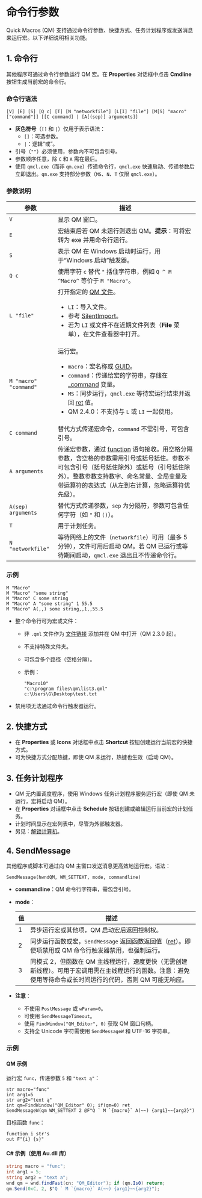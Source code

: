 # 命令行参数

Quick Macros (QM) 支持通过命令行参数、快捷方式、任务计划程序或发送消息来运行宏。以下详细说明相关功能。

## 1. <a name="command-line"></a>命令行

其他程序可通过命令行参数运行 QM 宏。在 **Properties** 对话框中点击 **Cmdline** 按钮生成当前宏的命令行。

### 命令行语法

```qm
[V] [E] [S] [Q c] [T] [N "networkfile"] [L[I] "file"] [M[S] "macro" ["command"]] [[C command] | [A[(sep)] arguments]]
```

- **灰色符号**（`[]` 和 `|`）仅用于表示语法：
  - `[]`：可选参数。
  - `|`：逻辑“或”。
- 引号（`""`）必须使用，参数内不可包含引号。
- 参数顺序任意，除 `C` 和 `A` 需在最后。
- 使用 `qmcl.exe`（而非 `qm.exe`）传递命令行，`qmcl.exe` 快速启动、传递参数后立即退出。`qm.exe` 支持部分参数（`MS`、`N`、`T` 仅限 `qmcl.exe`）。

### 参数说明

| 参数 | 描述 |
|------|------|
| `V` | 显示 QM 窗口。 |
| `E` | 宏结束后若 QM 未运行则退出 QM。**提示**：可将宏转为 exe 并用命令行运行。 |
| `S` | 表示 QM 在 Windows 启动时运行，用于“Windows 启动”触发器。 |
| `Q c` | 使用字符 `c` 替代 `"` 括住字符串，例如 `Q ^ M ^Macro^` 等价于 `M "Macro"`。 |
| `L "file"` | 打开指定的 [QM 文件](IDH_QML.md)。<ul><li>`LI`：导入文件。</li><li>参考 [SilentImport](IDP_QMDLL.md#SilentImport)。</li><li>若为 `LI` 或文件不在近期文件列表（**File** 菜单），在文件查看器中打开。</li></ul> |
| `M "macro" "command"` | 运行宏。<ul><li>`macro`：宏名称或 [GUID](IDP_GUID.md)。</li><li>`command`：传递给宏的字符串，存储在 [_command](IDP_SPECVAR.md) 变量。</li><li>`MS`：同步运行，`qmcl.exe` 等待宏运行结束并返回 [ret](IDP_RET.md) 值。</li><li>QM 2.4.0：不支持与 `L` 或 `LI` 一起使用。</li></ul> |
| `C command` | 替代方式传递宏命令，`command` 不需引号，可包含引号。 |
| `A arguments` | 传递宏参数，通过 [function](IDP_FUNCTION.md) 语句接收。用空格分隔参数，含空格的参数需用引号或括号括住。参数不可包含引号（括号括住除外）或括号（引号括住除外）。整数参数支持数字、命名常量、全局变量及带运算符的表达式（从左到右计算，忽略运算符优先级）。 |
| `A(sep) arguments` | 替代方式传递参数，`sep` 为分隔符，参数可包含任何字符（如 `"` 和 `()`）。 |
| `T` | 用于计划任务。 |
| `N "networkfile"` | 等待网络上的文件（`networkfile`）可用（最多 5 分钟），文件可用后启动 QM。若 QM 已运行或等待期间启动，`qmcl.exe` 退出且不传递命令行。 |

### 示例

```qm
M "Macro"
M "Macro" "some string"
M "Macro" C some string
M "Macro" A "some string" 1 55.5
M "Macro" A(,,) some string,,1,,55.5
```

- 整个命令行可为宏或文件：
  - 非 `.qml` 文件作为 [文件链接](IDH_ITEMS.md) 添加并在 QM 中打开（QM 2.3.0 起）。
  - 不支持特殊文件夹。
  - 可包含多个路径（空格分隔）。
  - 示例：

    ```qm
    "Macro10"
    "c:\program files\qm\list3.qml"
    c:\Users\G\Desktop\test.txt
    ```

- 禁用项无法通过命令行触发器运行。

## 2. <a name="shortcut"></a>快捷方式

- 在 **Properties** 或 **Icons** 对话框中点击 **Shortcut** 按钮创建运行当前宏的快捷方式。
- 可为快捷方式分配热键，即使 QM 未运行，热键也生效（启动 QM）。

## 3. <a name="task-scheduler"></a>任务计划程序

- QM 无内置调度程序，使用 Windows 任务计划程序服务运行宏（即使 QM 未运行，宏将启动 QM）。
- 在 **Properties** 对话框中点击 **Schedule** 按钮创建或编辑运行当前宏的计划任务。
- 计划时间显示在宏列表中，尽管为外部触发器。
- 另见：[解锁计算机](IDP_QMTL.md)。

## 4. <a name="sendmessage"></a>SendMessage

其他程序或脚本可通过向 QM 主窗口发送消息更高效地运行宏。语法：

```qm
SendMessage(hwndQM, WM_SETTEXT, mode, commandline)
```

- **commandline**：QM 命令行字符串，需包含引号。
- **mode**：

  | 值 | 描述 |
  |----|------|
  | 1 | 异步运行宏或其他项，QM 启动宏后返回控制权。 |
  | 2 | 同步运行函数或宏，`SendMessage` 返回函数返回值（[ret](IDP_RET.md)）。即使项禁用或 QM 命令行触发器禁用，也强制运行。 |
  | 3 | 同模式 2，但函数在 QM 主线程运行，速度更快（无需创建新线程）。可用于宏调用需在主线程运行的函数。注意：避免使用等待命令或长时间运行的代码，否则 QM 可能无响应。 |

- **注意**：
  - 不使用 `PostMessage` 或 `wParam=0`。
  - 可使用 `SendMessageTimeout`。
  - 使用 `FindWindow("QM_Editor", 0)` 获取 QM 窗口句柄。
  - 支持全 Unicode 字符需使用 `SendMessageW` 和 UTF-16 字符串。

### 示例

#### QM 示例

运行宏 `func`，传递参数 `5` 和 `"text ą"`：

```qm
str macro="func"
int arg1=5
str arg2="text ą"
int qm=FindWindow("QM_Editor" 0); if(qm=0) ret
SendMessageW(qm WM_SETTEXT 2 @F"Q ` M `{macro}` A(~~) {arg1}~~{arg2}")
```

目标函数 `func`：

```qm
function i str's
out F"{i} {s}"
```

#### C# 示例（使用 Au.dll 库）

```csharp
string macro = "func";
int arg1 = 5;
string arg2 = "text a";
wnd qm = wnd.findFast(cn: "QM_Editor"); if (qm.Is0) return;
qm.Send(0xC, 2, $"Q ` M `{macro}` A(~~) {arg1}~~{arg2}");
```